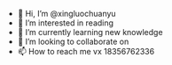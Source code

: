 - 👋 Hi, I’m @xingluochuanyu
- 👀 I’m interested in reading
- 🌱 I’m currently learning new knowledge
- 💞️ I’m looking to collaborate on  
- 📫 How to reach me   vx 18356762336

<!---
xingluochuanyu/xingluochuanyu is a ✨ special ✨ repository because its `README.md` (this file) appears on your GitHub profile.
You can click the Preview link to take a look at your changes.
--->
